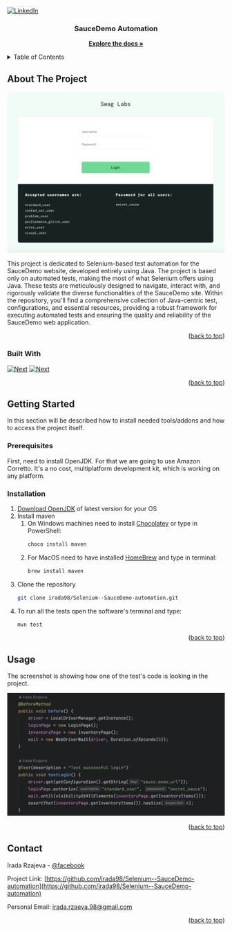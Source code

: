 <!-- Improved compatibility of back to top link: See: https://github.com/othneildrew/Best-README-Template/pull/73 -->
<a name="readme-top"></a>
<!--
*** Thanks for checking out the Best-README-Template. If you have a suggestion
*** that would make this better, please fork the repo and create a pull request
*** or simply open an issue with the tag "enhancement".
*** Don't forget to give the project a star!
*** Thanks again! Now go create something AMAZING! :D
-->



<!-- PROJECT SHIELDS -->
<!--
*** I'm using markdown "reference style" links for readability.
*** Reference links are enclosed in brackets [ ] instead of parentheses ( ).
*** See the bottom of this document for the declaration of the reference variables
*** for contributors-url, forks-url, etc. This is an optional, concise syntax you may use.
*** https://www.markdownguide.org/basic-syntax/#reference-style-links
-->

[![LinkedIn][linkedin-shield]][linkedin-url]



<!-- PROJECT LOGO -->

<div>
<h3 align="center">SauceDemo Automation</h3>
  <p align="center">
    <a href="https://github.com/irada98/Selenium--SauceDemo-automation"><strong>Explore the docs »</strong></a>
</div>



<!-- TABLE OF CONTENTS -->
<details>
  <summary>Table of Contents</summary>
  <ol>
    <li>
      <a href="#about-the-project">About The Project</a>
      <ul>
        <li><a href="#built-with">Built With</a></li>
      </ul>
    </li>
    <li>
      <a href="#getting-started">Getting Started</a>
      <ul>
        <li><a href="#prerequisites">Prerequisites</a></li>
        <li><a href="#installation">Installation</a></li>
      </ul>
    </li>
    <li><a href="#usage">Usage</a></li>
    <li><a href="#contact">Contact</a></li>
    <li><a href="#acknowledgments">Acknowledgments</a></li>
  </ol>
</details>



<!-- ABOUT THE PROJECT -->
## About The Project

[![Product Name Screen Shot][product-screenshot]](https://www.saucedemo.com)

This project is dedicated to Selenium-based test automation for the SauceDemo website, 
developed entirely using Java. The project is based only on automated tests,
making the most of what Selenium offers using Java. These tests are meticulously designed 
to navigate, interact with, and rigorously validate the diverse functionalities of the SauceDemo site. Within the 
repository, you'll find a comprehensive collection of Java-centric test, configurations, and essential resources, 
providing a robust framework for executing automated tests and ensuring the quality and reliability of the SauceDemo web application.

<p align="right">(<a href="#readme-top">back to top</a>)</p>



### Built With

[![Next][Java]][Java-url]
[![Next][Selenium]][Selenium-url]

<p align="right">(<a href="#readme-top">back to top</a>)</p>



<!-- GETTING STARTED -->
## Getting Started

In this section will be described how to install needed tools/addons 
and how to access the project itself.


### Prerequisites

First, need to install OpenJDK. For that we are going to use Amazon Corretto. It's 
a no cost, multiplatform development kit, which is working on any platform.


### Installation

1. [Download OpenJDK](https://docs.aws.amazon.com/corretto/latest/corretto-11-ug/downloads-list.html) of latest version for your OS
2. Install maven
   1. On Windows machines need to install [Chocolatey](https://chocolatey.org/install) or type in PowerShell:
      ```sh
      choco install maven
      ```
   2. For MacOS need to have installed [HomeBrew](https://brew.sh) and type in terminal:
      ```sh
      brew install maven
      ```
3. Clone the repository
   ```sh
   git clone irada98/Selenium--SauceDemo-automation.git
   ```
4. To run all the tests open the software's terminal and type:
   ```sh
   mvn test
   ```

<p align="right">(<a href="#readme-top">back to top</a>)</p>



<!-- USAGE EXAMPLES -->
## Usage
The screenshot is showing how one of the test's code is looking in the project.

![Test-code-screen]

<p align="right">(<a href="#readme-top">back to top</a>)</p>



<!-- CONTACT -->
## Contact

Irada Rzajeva - [@facebook](https://www.facebook.com/irada.rzajeva/)

Project Link: [https://github.com/irada98/Selenium--SauceDemo-automation](https://github.com/irada98/Selenium--SauceDemo-automation)

Personal Email: irada.rzaeva.98@gmail.com

<p align="right">(<a href="#readme-top">back to top</a>)</p>






<!-- MARKDOWN LINKS & IMAGES -->
<!-- https://www.markdownguide.org/basic-syntax/#reference-style-links -->
[linkedin-shield]: https://img.shields.io/badge/-LinkedIn-black.svg?style=for-the-badge&logo=linkedin&colorB=555
[linkedin-url]: https://www.linkedin.com/in/irada-rzajeva-873000257/
[product-screenshot]: images/website-image.png
[Java]: https://img.shields.io/badge/Java-blue
[Java-url]: https://www.java.com/en/
[Selenium]: https://img.shields.io/badge/Selenium-green
[Selenium-url]: https://www.selenium.dev
[Test-code-screen]: images/test-code-example.png

